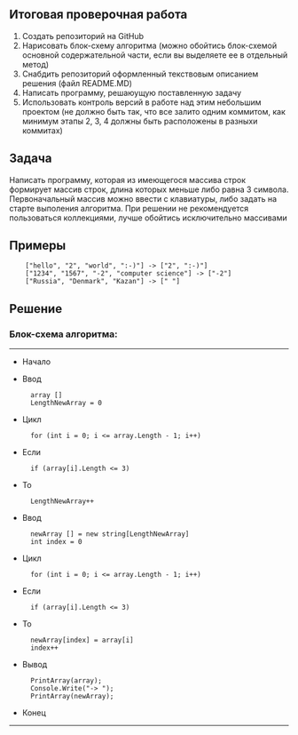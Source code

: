 ## **Итоговая проверочная работа**
1. Создать репозиторий на GitHub
2. Нарисовать блок-схему алгоритма (можно обойтись блок-схемой основной содержательной части, если вы выделяете ее в отдельный метод)
3. Снабдить репозиторий оформленный текствовым описанием решения (файл README.MD)
4. Написать программу, решаюущую поставленную задачу
5. Использовать контроль версий в работе над этим небольшим проектом (не должно быть так, что все залито одним коммитом, как минимум этапы 2, 3, 4 должны быть расположены в разныхи коммитах)

## **Задача**
Написать программу, которая из имеющегося массива строк формирует массив строк, длина которых меньше либо равна 3 символа. Первоначальный массив можно ввести с клавиатуры, либо задать на старте выполения алгоритма. При решении не рекомендуется пользоваться коллекциями, лучше обойтись исключительно массивами

## **Примеры**
        ["hello", "2", "world", ":-)"] -> ["2", ":-)"]
        ["1234", "1567", "-2", "computer science"] -> ["-2"]
        ["Russia", "Denmark", "Kazan"] -> [" "]

## **Решение**
### **Блок-схема алгоритма:**
_ _ _
* Начало
* Ввод 

        array [] 
        LengthNewArray = 0
* Цикл 
        
        for (int i = 0; i <= array.Length - 1; i++)
* Если 
        
        if (array[i].Length <= 3)
* То

        LengthNewArray++

* Ввод 

        newArray [] = new string[LengthNewArray]
        int index = 0
* Цикл

        for (int i = 0; i <= array.Length - 1; i++)
* Если

        if (array[i].Length <= 3)
* То

        newArray[index] = array[i]
        index++
* Вывод

        PrintArray(array);
        Console.Write("-> ");
        PrintArray(newArray);
* Конец
_ _ _
